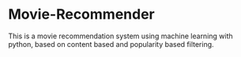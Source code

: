 # Movie-Recommender
This is a movie recommendation system using machine learning with python, based on content based and popularity based filtering.
